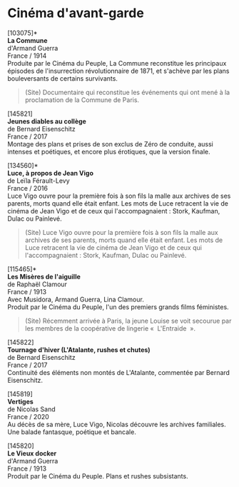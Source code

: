 # Cinéma d'avant-garde

[103075]*  
**La Commune**  
d'Armand Guerra  
France / 1914  
Produite par le Cinéma du Peuple, La Commune reconstitue les principaux épisodes de l'insurrection révolutionnaire de 1871, et s'achève par les plans bouleversants de certains survivants.

> (Site) Documentaire qui reconstitue les événements qui ont mené à la proclamation de la Commune de Paris.

[145821]  
**Jeunes diables au collège**  
de Bernard Eisenschitz  
France / 2017  
Montage des plans et prises de son exclus de Zéro de conduite, aussi intenses et poétiques, et encore plus érotiques, que la version finale.

[134560]*  
**Luce, à propos de Jean Vigo**  
de Leïla Férault-Levy  
France / 2016  
Luce Vigo ouvre pour la première fois à son fils la malle aux archives de ses parents, morts quand elle était enfant. Les mots de Luce retracent la vie de cinéma de Jean Vigo et de ceux qui l'accompagnaient : Stork, Kaufman, Dulac ou Painlevé.

> (Site) Luce Vigo ouvre pour la première fois à son fils la malle aux archives de ses parents, morts quand elle était enfant. Les mots de Luce retracent la vie de cinéma de Jean Vigo et de ceux qui l'accompagnaient : Stork, Kaufman, Dulac ou Painlevé.

[115465]*  
**Les Misères de l'aiguille**  
de Raphaël Clamour  
France / 1913  
Avec Musidora, Armand Guerra, Lina Clamour.  
Produit par le Cinéma du Peuple, l'un des premiers grands films féministes.

> (Site) Récemment arrivée à Paris, la jeune Louise se voit secourue par les membres de la coopérative de lingerie «  L'Entraide  ».

[145822]  
**Tournage d'hiver (L'Atalante, rushes et chutes)**  
de Bernard Eisenschitz  
France / 2017  
Continuité des éléments non montés de L'Atalante, commentée par Bernard Eisenschitz.

[145819]  
**Vertiges**  
de Nicolas Sand  
France / 2020  
Au décès de sa mère, Luce Vigo, Nicolas découvre les archives familiales. Une balade fantasque, poétique et bancale.

[145820]  
**Le Vieux docker**  
d'Armand Guerra  
France / 1913  
Produit par le Cinéma du Peuple. Plans et rushes subsistants.


